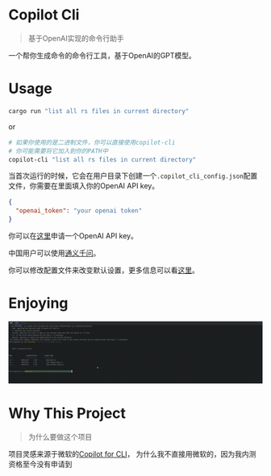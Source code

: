 # Copilot Cli

> 基于OpenAI实现的命令行助手

一个帮你生成命令的命令行工具，基于OpenAI的GPT模型。

# Usage

```bash
cargo run "list all rs files in current directory"
```

or

```bash
# 如果你使用的是二进制文件，你可以直接使用copilot-cli
# 你可能需要将它加入到你的PATH中
copilot-cli "list all rs files in current directory"
```

当首次运行的时候，它会在用户目录下创建一个`.copilot_cli_config.json`配置文件，你需要在里面填入你的OpenAI API key。

```json
{
  "openai_token": "your openai token"
}
```

你可以在[这里](https://platform.openai.com/api-keys)申请一个OpenAI API key。

中国用户可以使用[通义千问](https://help.aliyun.com/zh/dashscope/developer-reference/activate-dashscope-and-create-an-api-key)。

你可以修改配置文件来改变默认设置，更多信息可以看[这里](../src/runtime_config.rs)。

# Enjoying

![demo](./images/demo.gif)

# Why This Project

> 为什么要做这个项目

项目灵感来源于微软的[Copilot for CLI](https://githubnext.com/projects/copilot-cli/)，
为什么我不直接用微软的，因为我内测资格至今没有申请到
